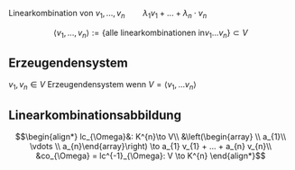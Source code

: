 
Linearkombination von $v_{1},...,v_{n} \qquad \lambda_{1} v_{1} + ... + \lambda_{n}\cdot v_{n}$ 

$$\langle v_{1}, ..., v_{n}\rangle := \left\{\text{alle linearkombinationen in} v_{1} ... v_{n}\right\} \subset V$$

## Erzeugendensystem

$v_{1}, v_{n} \in V$ Erzeugendensystem wenn $V = \langle v_{1}, ... v_{n}\rangle$ 

## Linearkombinationsabbildung

$$\begin{align*}
lc_{\Omega}&: K^{n}\to V\\
&\left(\begin{array} \\ a_{1}\\ \vdots \\ a_{n}\end{array}\right) \to a_{1} v_{1} + ... + a_{n} v_{n}\\
&co_{\Omega} = lc^{-1}_{\Omega}: V \to K^{n}
\end{align*}$$
